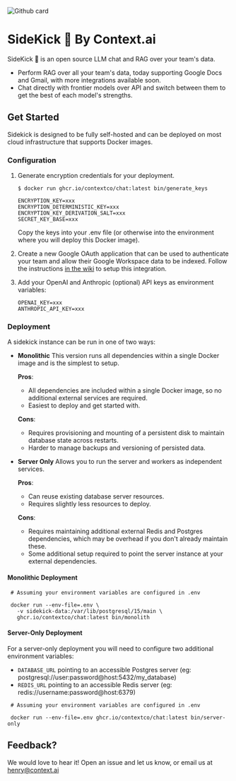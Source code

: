 ![Github card](https://github.com/user-attachments/assets/50fc3276-d641-4931-b12a-e303cabf31ba)

# SideKick 🥾 By Context.ai
SideKick 🥾 is an open source LLM chat and RAG over your team's data.

- Perform RAG over all your team's data, today supporting Google Docs and Gmail, with more integrations available soon.
- Chat directly with frontier models over API and switch between them to get the best of each model's strengths. 

## Get Started

Sidekick is designed to be fully self-hosted and can be deployed on most cloud infrastructure that supports Docker images.

### Configuration

1. Generate encryption credentials for your deployment.

    ```
    $ docker run ghcr.io/contextco/chat:latest bin/generate_keys

    ENCRYPTION_KEY=xxx
    ENCRYPTION_DETERMINISTIC_KEY=xxx
    ENCRYPTION_KEY_DERIVATION_SALT=xxx
    SECRET_KEY_BASE=xxx
    ```

    Copy the keys into your .env file (or otherwise into the environment where you will deploy this Docker image).


1. Create a new Google OAuth application that can be used to authenticate your team and allow their Google Workspace data to be indexed. Follow the instructions [in the wiki](https://github.com/contextco/chat/wiki/Setup-Google-OAuth) to setup this integration.

1. Add your OpenAI and Anthropic (optional) API keys as environment variables:

   ```
   OPENAI_KEY=xxx
   ANTHROPIC_API_KEY=xxx
   ```

### Deployment

A sidekick instance can be run in one of two ways:

- **Monolithic** This version runs all dependencies within a single Docker image and is the simplest to setup.

    **Pros**:
    - All dependencies are included within a single Docker image, so no additional external services are required.
    - Easiest to deploy and get started with.
        
    **Cons**:
    - Requires provisioning and mounting of a persistent disk to maintain database state across restarts.
    - Harder to manage backups and versioning of persisted data.

- **Server Only** Allows you to run the server and workers as independent services.
        
    **Pros**:
    - Can reuse existing database server resources.
    - Requires slightly less resources to deploy.
        
    **Cons**:
    - Requires maintaining additional external Redis and Postgres dependencies, which may be overhead if you don't already maintain these.
    - Some additional setup required to point the server instance at your external dependencies.

#### Monolithic Deployment

```
 # Assuming your environment variables are configured in .env

 docker run --env-file=.env \
   -v sidekick-data:/var/lib/postgresql/15/main \
   ghcr.io/contextco/chat:latest bin/monolith
```

#### Server-Only Deployment

For a server-only deployment you will need to configure two additional environment variables:
- `DATABASE_URL` pointing to an accessible Postgres server (eg: postgresql://user:password@host:5432/my_database)
- `REDIS_URL` pointing to an accessible Redis server (eg: redis://username:password@host:6379)

```
 # Assuming your environment variables are configured in .env

 docker run --env-file=.env ghcr.io/contextco/chat:latest bin/server-only
```

## Feedback?
We would love to hear it! Open an issue and let us know, or email us at henry@context.ai

